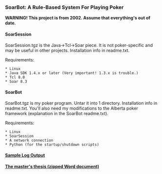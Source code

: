 ### SoarBot: A Rule-Based System For Playing Poker

**WARNING! This project is from 2002. Assume that everything's out of date.**

#### SoarSession

SoarSession.tgz is the Java->Tcl->Soar piece. It is not poker-specific and may be useful in other projects. Installation info in readme.txt.

Requirements:

    * Linux
    * Java SDK 1.4.x or later (Very important! 1.3.x is trouble.)
    * Tcl 8.0
    * Soar 8.3

#### SoarBot

SoarBot.tgz is my poker program. Untar it into 1 directory. Installation info in readme.txt. You'll also need my modifications to the Alberta poker framework (explanation in the SoarBot readme.txt).

Requirements:

    * Linux
    * SoarSession
    * A network connection
    * Python (for the startup/shutdown scripts)

#### [Sample Log Output](pokerdemo.md)

#### [The master's thesis (zipped Word document)](FollekThesis.zip)
